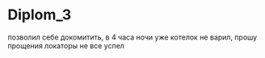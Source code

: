 # Diplom_3

позволил себе докомитить, в 4 часа ночи уже котелок не варил, прошу прощения 
локаторы не все успел 